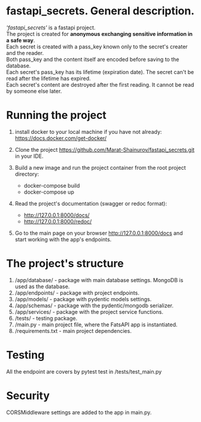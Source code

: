 # fastapi_secrets. General description.
_'fastapi_secrets'_ is a fastapi project.\
The project is created for **anonymous exchanging sensitive information in a safe way**.\
Each secret is created with a pass_key known only to the secret's creater and the reader.\
Both pass_key and the content itself are encoded before saving to the database.\
Each secret's pass_key has its lifetime (expiration date). The secret can't be read after the lifetime has expired.\
Each secret's content are destroyed after the first reading. It cannot be read by someone else later.

# Running the project
1. install docker to your local machine if you have not already:
   https://docs.docker.com/get-docker/

2. Clone the project https://github.com/Marat-Shainurov/fastapi_secrets.git in your IDE.

3. Build a new image and run the project container from the root project directory:
   - docker-compose build
   - docker-compose up

4. Read the project's documentation (swagger or redoc format):
   - http://127.0.0.1:8000/docs/
   - http://127.0.0.1:8000/redoc/

5. Go to the main page on your browser http://127.0.0.1:8000/docs and start working with the app's endpoints.


# The project's structure
1. /app/database/ - package with main database settings. MongoDB is used as the database.
2. /app/endpoints/ - package with project endpoints.
3. /app/models/ - package with pydentic models settings.
4. /app/schemas/ - package with the pydentic/mongodb serializer.
5. /app/services/ - package with the project service functions.
6. /tests/ - testing package.
7. /main.py - main project file, where the FatsAPI app is instantiated.
8. /requirements.txt - main project dependencies.

# Testing
All the endpoint are covers by pytest test in /tests/test_main.py

# Security
CORSMiddleware settings are added to the app in main.py.
